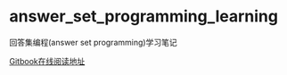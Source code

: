 # answer_set_programming_learning

回答集编程(answer set programming)学习笔记

[Gitbook在线阅读地址](https://65wu.gitbook.io/answer_set_programming_learning/)
